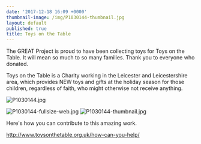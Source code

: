 ```yaml
---
date: '2017-12-18 16:09 +0000'
thumbnail-image: /img/P1030144-thumbnail.jpg
layout: default
published: true
title: Toys on the Table
---
```

The GREAT Project is proud to have been collecting toys for Toys on the Table. It will mean so much to so many families. Thank you to everyone who donated.

Toys on the Table is a Charity working in the Leicester and Leicestershire area, which provides NEW toys and gifts at the holiday season for those children, regardless of faith, who might otherwise not receive anything.

![P1030144.jpg]({{site.baseurl}}/img/P1030144.jpg)

![P1030144-fullsize-web.jpg]({{site.baseurl}}/img/P1030144-fullsize-web.jpg)
![P1030144-thumbnail.jpg]({{site.baseurl}}/img/P1030144-thumbnail.jpg)


Here's how you can contribute to this amazing work. 

http://www.toysonthetable.org.uk/how-can-you-help/
